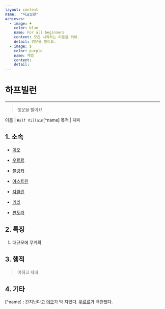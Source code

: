 ```yaml
---
layout: content
name:  "하프빌런"
achieves:
  - image: ♣
    color: blue
    name: For all beginners
    content: 모든 시작하는 이들을 위해.
    detail: 행운을 빌어요.
  - image: $
    color: purple
    name: 재벌
    content:
    detail:
---
```

# 하프빌런
---
>  행운을 빌어요.

이름 | `Half Villain`[^name]
목적 | 재미

## 1. 소속

- [이오][eo]
- [우르르][ururu]
- [블랑카][blanka]
- [아스트린][astrine]
- [쟈클린][jacqueline]
- [키리][kiri]

- [판도라][pandora]

## 2. 특징

1. 대규모에 무계획


## 3. 행적
  > 머하고 지내


## 4. 기타

[^name] : 간지난다고 [이오][eo]가 막 지었다. [우르르][ururu]가 극찬했다.

[eo]: ../../member/eo/index.html
[ururu]: ../../member/ururu/index.html
[blanka]: ../../member/blanka/index.html
[astrine]: ../../member/astrine/index.html
[jacqueline]: ../../member/jacqueline/index.html
[kiri]: ../../member/kiri/index.html

[pandora]: ../../member/pandora/index.html
